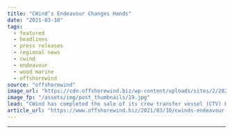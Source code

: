 ```yaml
---
title: "CWind’s Endeavour Changes Hands"
date: "2021-03-10"
tags: 
  - featured
  - headlines
  - press releases
  - regional news
  - cwind
  - endeavour
  - wood marine
  - offshorewind
source: "offshorewind"
image_url: "https://cdn.offshorewind.biz/wp-content/uploads/sites/2/2021/03/10123004/CWinds-Endeavour-Changes-Hands.jpg"
image_fp: "/assets/img/post_thumbnails/19.jpg"
lead: "CWind has completed the sale of its crew transfer vessel (CTV) Endeavour to Wood"
article_url: "https://www.offshorewind.biz/2021/03/10/cwinds-endeavour-changes-hands/"
---
```


---
